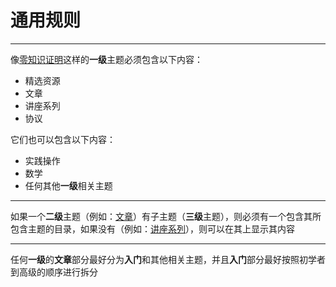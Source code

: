 # 通用规则

---
像[零知识证明](./ZKP.md)这样的**一级**主题必须包含以下内容：

- 精选资源
- 文章
- 讲座系列
- 协议

它们也可以包含以下内容：

- 实践操作
- 数学
- 任何其他**一级**相关主题

---
如果一个**二级**主题（例如：[文章](./introzkp.md)）有子主题（**三级**主题），则必须有一个包含其所包含主题的目录，如果没有（例如：[讲座系列](./zkpseries.md)），则可以在其上显示其内容

---
任何**一级**的**文章**部分最好分为**入门**和其他相关主题，并且**入门**部分最好按照初学者到高级的顺序进行拆分
